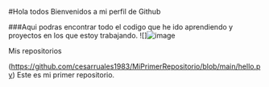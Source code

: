 #Hola todos Bienvenidos a mi perfil de Github

###Aqui podras encontrar todo el codigo que he ido aprendiendo y proyectos en los que estoy trabajando.
![]![image](https://user-images.githubusercontent.com/99244863/152949872-30883373-7393-4ada-b204-af82960f8a61.png)

Mis repositorios

(https://github.com/cesarruales1983/MiPrimerRepositorio/blob/main/hello.py) Este es mi primer repositorio.
